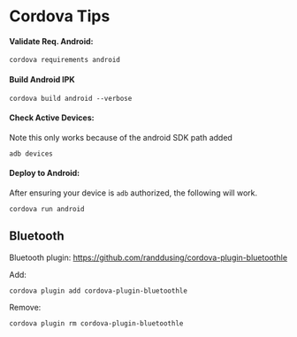 # Cordova Tips


#### Validate Req. Android:

```
cordova requirements android
```

#### Build Android IPK

```
cordova build android --verbose
```

#### Check Active Devices: 

Note this only works because of the android SDK path added

```
adb devices
```

#### Deploy to Android: 

After ensuring your device is `adb` authorized, the following will work. 

```
cordova run android
```

## Bluetooth

Bluetooth plugin: https://github.com/randdusing/cordova-plugin-bluetoothle 

Add:

```
cordova plugin add cordova-plugin-bluetoothle
```

Remove:

```
cordova plugin rm cordova-plugin-bluetoothle
```
